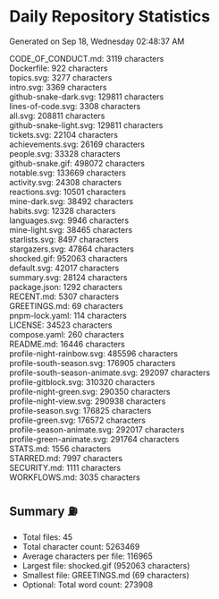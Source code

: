 # Daily Repository Statistics
Generated on Sep 18, Wednesday 02:48:37 AM  

CODE_OF_CONDUCT.md: 3119 characters  
Dockerfile: 922 characters  
topics.svg: 3277 characters  
intro.svg: 3369 characters  
github-snake-dark.svg: 129811 characters  
lines-of-code.svg: 3308 characters  
all.svg: 208811 characters  
github-snake-light.svg: 129811 characters  
tickets.svg: 22104 characters  
achievements.svg: 26169 characters  
people.svg: 33328 characters  
github-snake.gif: 498072 characters  
notable.svg: 133669 characters  
activity.svg: 24308 characters  
reactions.svg: 10501 characters  
mine-dark.svg: 38492 characters  
habits.svg: 12328 characters  
languages.svg: 9946 characters  
mine-light.svg: 38465 characters  
starlists.svg: 8497 characters  
stargazers.svg: 47864 characters  
shocked.gif: 952063 characters  
default.svg: 42017 characters  
summary.svg: 28124 characters  
package.json: 1292 characters  
RECENT.md: 5307 characters  
GREETINGS.md: 69 characters  
pnpm-lock.yaml: 114 characters  
LICENSE: 34523 characters  
compose.yaml: 260 characters  
README.md: 16446 characters  
profile-night-rainbow.svg: 485596 characters  
profile-south-season.svg: 176905 characters  
profile-south-season-animate.svg: 292097 characters  
profile-gitblock.svg: 310320 characters  
profile-night-green.svg: 290350 characters  
profile-night-view.svg: 290938 characters  
profile-season.svg: 176825 characters  
profile-green.svg: 176572 characters  
profile-season-animate.svg: 292017 characters  
profile-green-animate.svg: 291764 characters  
STATS.md: 1556 characters  
STARRED.md: 7997 characters  
SECURITY.md: 1111 characters  
WORKFLOWS.md: 3035 characters  

## Summary ⛽  
- Total files: 45  
- Total character count: 5263469  
- Average characters per file: 116965  
- Largest file: shocked.gif (952063 characters)  
- Smallest file: GREETINGS.md (69 characters)  
- Optional: Total word count: 273908  
